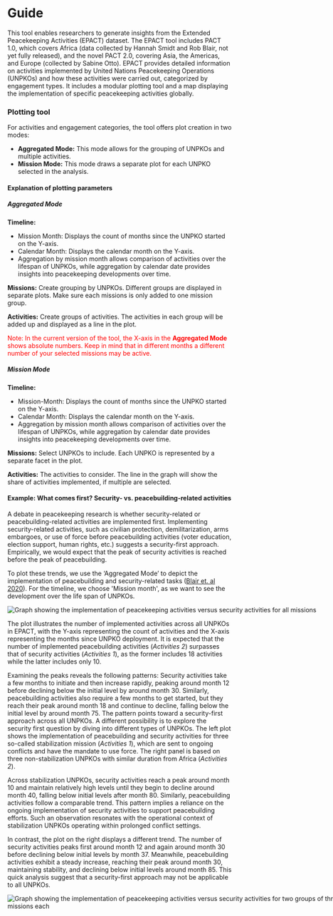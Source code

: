 # Guide

This tool enables researchers to generate insights from the Extended Peacekeeping Activities (EPACT) dataset. The  EPACT tool includes PACT 1.0, which covers Africa (data collected by Hannah Smidt and Rob Blair, not yet fully released), and the novel PACT 2.0, covering Asia, the Americas, and Europe (collected by Sabine Otto). EPACT provides detailed information on activities implemented by United Nations Peacekeeping Operations (UNPKOs) and how these activities were carried out, categorized by engagement types. It includes a modular plotting tool and a map displaying the implementation of specific peacekeeping activities globally.

### Plotting tool

For activities and engagement categories, the tool offers plot creation in two modes:

- **Aggregated Mode:** This mode allows for the grouping of UNPKOs and multiple activities.
- **Mission Mode:** This mode draws a separate plot for each UNPKO selected in the analysis.

#### Explanation of plotting parameters

##### Aggregated Mode

**Timeline:**
- Mission Month: Displays the count of months since the UNPKO started on the Y-axis.
- Calendar Month: Displays the calendar month on the Y-axis.
- Aggregation by mission month allows comparison of activities over the lifespan of UNPKOs, while aggregation by calendar date provides insights into peacekeeping developments over time.

**Missions:** Create grouping by UNPKOs. Different groups are displayed in separate plots. Make sure each missions is only added to one mission group.

**Activities:** Create groups of activities. The activities in each group will be added up and displayed as a line in the plot.

<span style="color:red">Note: In the current version of the tool, the X-axis in the **Aggregated Mode** shows absolute numbers. Keep in mind that in different months a different number of your selected missions may be active.</span>

##### Mission Mode

**Timeline:**
- Mission-Month: Displays the count of months since the UNPKO started on the Y-axis.
- Calendar Month: Displays the calendar month on the Y-axis.
- Aggregation by mission month allows comparison of activities over the lifespan of UNPKOs, while aggregation by calendar date provides insights into peacekeeping developments over time.

**Missions:** Select UNPKOs to include. Each UNPKO is represented by a separate facet in the plot.

**Activities:** The activities to consider. The line in the graph will show the share of activities implemented, if multiple are selected.

#### Example: What comes first? Security- vs. peacebuilding-related activities

A debate in peacekeeping research is whether security-related or peacebuilding-related activities are implemented first. Implementing security-related activities, such as civilian protection, demilitarization, arms embargoes, or use of force before peacebuilding activities (voter education, election support, human rights, etc.) suggests a security-first approach. Empirically, we would expect that the peak of security activities is reached before the peak of peacebuilding.

To plot these trends, we use the ‘Aggregated Mode’ to depict the implementation of peacebuilding and security-related tasks (<a href="https://onlinelibrary.wiley.com/doi/full/10.1111/ajps.12650" target="_blank">Blair et. al 2020</a>). For the timeline, we choose 'Mission month', as we want to see the development over the life span of UNPKOs.

<div style="width: 80vw; margin: auto">
<img src="example1.png" alt="Graph showing the implementation of peacekeeping activities versus security activities for all missions", style="max-width: 100%; height: auto">
</div>

The plot illustrates the number of implemented activities across all UNPKOs in EPACT, with the Y-axis representing the count of activities and the X-axis representing the months since UNPKO deployment. It is expected that the number of implemented peacebuilding activities (*Activities 2*) surpasses that of security activities (*Activities 1*), as the former includes 18 activities while the latter includes only 10.

Examining the peaks reveals the following patterns: Security activities take a few months to initiate and then increase rapidly, peaking around month 12 before declining below the initial level by around month 30. Similarly, peacebuilding activities also require a few months to get started, but they reach their peak around month 18 and continue to decline, falling below the initial level by around month 75. The pattern points toward a security-first approach across all UNPKOs. 
A different possibility is to explore the security first question by diving into different types of UNPKOs. The left plot shows the implementation of peacebuilding and security activities for three so-called stabilization mission (*Activities 1*), which are sent to ongoing conflicts and have the mandate to use force. The right panel is based on three non-stabilization UNPKOs with similar duration from Africa (*Activities 2*).

Across stabilization UNPKOs, security activities reach a peak around month 10 and maintain relatively high levels until they begin to decline around month 40, falling below initial levels after month 80. Similarly, peacebuilding activities follow a comparable trend. This pattern implies a reliance on the ongoing implementation of security activities to support peacebuilding efforts. Such an observation resonates with the operational context of stabilization UNPKOs operating within prolonged conflict settings.

In contrast, the plot on the right displays a different trend. The number of security activities peaks first around month 12 and again around month 30 before declining below initial levels by month 37. Meanwhile, peacebuilding activities exhibit a steady increase, reaching their peak around month 30, maintaining stability, and declining below initial levels around month 85. This quick analysis suggest that a security-first approach may not be applicable to all UNPKOs. 

<div style="width: 80vw; margin: auto">
<img src="example2.png" alt="Graph showing the implementation of peacekeeping activities versus security activities for two groups of three missions each", style="max-width: 100%; height: auto">
</div>
